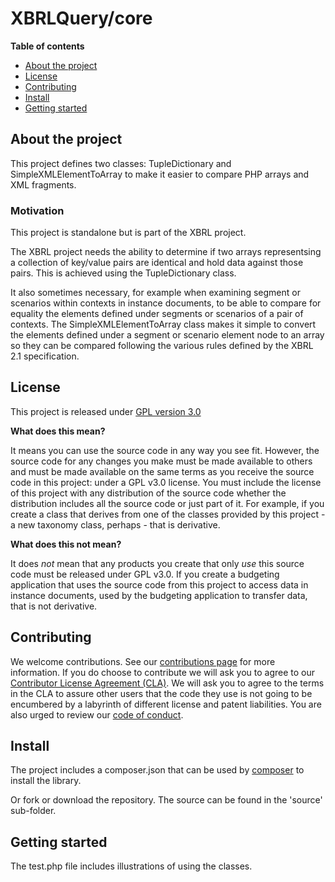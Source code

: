 # XBRLQuery/core

**Table of contents**
* [About the project](#about-the-project)
* [License](#license)
* [Contributing](#contributing)
* [Install](#istall)
* [Getting started](#getting-started)

## About the project

This project defines two classes: TupleDictionary and SimpleXMLElementToArray to make it easier to compare PHP arrays
and XML fragments.

### Motivation

This project is standalone but is part of the XBRL project.  

The XBRL project needs the ability to determine if two arrays representsing a collection of key/value pairs are identical and 
hold data against those pairs.  This is achieved using the TupleDictionary class.  

It also sometimes necessary, for example when examining segment or scenarios within contexts in instance documents, to
be able to compare for equality the elements defined under segments or scenarios of a pair of contexts.  The 
SimpleXMLElementToArray class makes it simple to convert the elements defined under a segment or scenario element node
to an array so they can be compared following the various rules defined by the XBRL 2.1 specification.  

## License

This project is released under [GPL version 3.0](LICENCE)

**What does this mean?**

It means you can use the source code in any way you see fit.  However, the source code for any changes you make must be made available to others and must be made
available on the same terms as you receive the source code in this project: under a GPL v3.0 license.  You must include the license of this project with any
distribution of the source code whether the distribution includes all the source code or just part of it.  For example, if you create a class that derives 
from one of the classes provided by this project - a new taxonomy class, perhaps - that is derivative.

**What does this not mean?**

It does *not* mean that any products you create that only *use* this source code must be released under GPL v3.0.  If you create a budgeting application that uses
the source code from this project to access data in instance documents, used by the budgeting application to transfer data, that is not derivative. 

## Contributing

We welcome contributions.  See our [contributions page](https://gist.github.com/bseddon/cfe04753192087c82766bee583f519aa) for more information.  If you do choose
to contribute we will ask you to agree to our [Contributor License Agreement (CLA)](https://gist.github.com/bseddon/cfe04753192087c82766bee583f519aa).  We will 
ask you to agree to the terms in the CLA to assure other users that the code they use is not going to be encumbered by a labyrinth of different license and patent 
liabilities.  You are also urged to review our [code of conduct](CODE_OF_CONDUCT.md).

## Install

The project includes a composer.json that can be used by [composer](https://getcomposer.org/) to install the library.

Or fork or download the repository.  The source can be found in the 'source' sub-folder.

## Getting started

The test.php file includes illustrations of using the classes.

